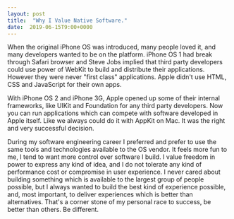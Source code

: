 ```yaml
---
layout: post
title:  "Why I Value Native Software."
date:  2019-06-15T9:00+0000
---
```


When the original iPhone OS was introduced, many people loved it, and many developers wanted to be on the platform. iPhone OS 1 had break through Safari browser and Steve Jobs implied that third party developers could use power of WebKit to build and distribute their applications. However they were never "first class" applications. Apple didn't use HTML, CSS and JavaScript for their own apps.

With iPhone OS 2 and iPhone 3G, Apple opened up some of their internal frameworks, like UIKit and Foundation for any third party developers. Now you can run applications which can compete with software developed in Apple itself. Like we always could do it with AppKit on Mac. It was the right and very successful decision.

During my software engineering career I preferred and prefer to use the same tools and technologies available to the OS vendor. It feels more fun to me, I tend to want more control over software I build. I value freedom in power to express any kind of idea, and I do not tolerate any kind of performance cost or compromise in user experience. I never cared about building something which is available to the largest group of people possible, but I always wanted to build the best kind of experience possible, and, most important, to deliver experiences which is better than alternatives. That's a corner stone of my personal race to success, be better than others. Be different.